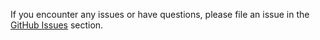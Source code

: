 If you encounter any issues or have questions, please file an issue in the [GitHub Issues](https://github.com/microsoft/Microsoft.AzureStack.Util.ConvertNetwork/issues) section.

